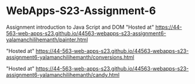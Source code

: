 
# WebApps-S23-Assignment-6
Assignment introduction to Java Script and DOM
"Hosted at" https://44-563-web-apps-s23.github.io/44563-webapps-s23-assignment6-yalamanchilihemanth/painter.html

"Hosted at" https://44-563-web-apps-s23.github.io/44563-webapps-s23-assignment6-yalamanchilihemanth/conversions.html

"Hosted at" https://44-563-web-apps-s23.github.io/44563-webapps-s23-assignment6-yalamanchilihemanth/candy.html

